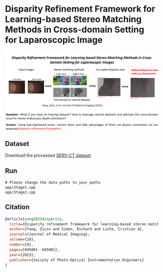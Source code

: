 # Disparity Refinement Framework for Learning-based Stereo Matching Methods in Cross-domain Setting for Laparoscopic Image

![plot](./Disparity_refinement.png)

## Dataset
Download the processed [SERV-CT dataset](https://drive.google.com/file/d/1sE4nEp5NR5B4uBL_8fymaYxGJo1gKi3F/view?usp=sharing)

## Run

```
# Please change the data paths to your paths                   
app/Stage1.cpp
app/Stage2.cpp
```
## Citation
```bibtex
@article{yang2023disparity,
  title={Disparity refinement framework for learning-based stereo matching methods in cross-domain setting for laparoscopic images},
  author={Yang, Zixin and Simon, Richard and Linte, Cristian A},
  journal={Journal of Medical Imaging},
  volume={10},
  number={4},
  pages={045001--045001},
  year={2023},
  publisher={Society of Photo-Optical Instrumentation Engineers}
}
```
